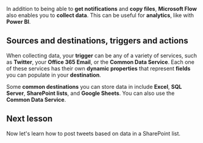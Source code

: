 In addition to being able to **get notifications** and **copy files**, **Microsoft Flow** also enables you to **collect data**.  This can be useful for **analytics**, like with **Power BI**.  

## Sources and destinations, triggers and actions
When collecting data, your **trigger** can be any of a variety of services, such as **Twitter**, your **Office 365 Email**, or the **Common Data Service**.  Each one of these services has their own **dynamic properties** that represent **fields** you can populate in your **destination**.

Some **common destinations** you can store data in include **Excel**, **SQL Server**, **SharePoint lists**, and **Google Sheets**.  You can also use the **Common Data Service**.

## Next lesson
Now let's learn how to post tweets based on data in a SharePoint list. 

